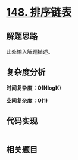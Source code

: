 # [148. 排序链表](https://leetcode-cn.com/problems/sort-list/)

## 解题思路

此处输入解题描述。

## 复杂度分析

**时间复杂度：O(NlogK)**

**空间复杂度：O(1)** 

## 代码实现

```golang

```

## 相关题目

